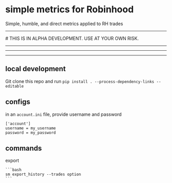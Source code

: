 # simple metrics for Robinhood
Simple, humble, and direct metrics applied to RH trades

<hr>
# THIS IS IN ALPHA DEVELOPMENT. USE AT YOUR OWN RISK.

<hr>
<hr>
<hr>

## local development

Git clone this repo and run `pip install . --process-dependency-links --editable`



## configs

in an `account.ini` file, provide username and password

```
['account']
username = my_username
password = my_password
```

## commands

export

    ```bash
    sm export_history --trades option
    ```
